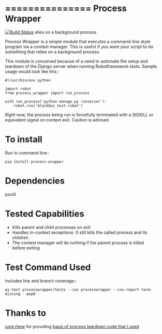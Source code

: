 ===============
Process Wrapper
===============

[![Build Status](https://travis-ci.org/marc-lopez/process-wrapper.svg?branch=master)](https://travis-ci.org/marc-lopez/process-wrapper)
elies on a background process.

Process Wrapper is a simple module that executes a command-line style
program via a context manager. This is useful if you want your script
to do something that relies on a background process.

This module is conceived because of a need to automate the setup and
teardown of the Django server when running Robotframework tests. Sample
usage would look like this::

    #!/usr/bin/env python

    import robot
    from process_wrapper import run_process

    with run_process('python manage.py runserver'):
        robot.run('blackbox_test.robot')

Right now, the process being run is forcefully terminated with a SIGKILL
or equivalent signal on context exit. Caution is advised.

To install
==========
Run in command line::

    pip install process-wrapper

Dependencies
============
psutil

Tested Capabilities
===================
- Kills parent and child processes on exit
- Handles in-context exceptions: It still kills the called process and
its children
- The context manager will do nothing if the parent process is killed
before exiting

Test Command Used
=================
Includes line and branch coverage::

    py.test processwrapper/tests --cov processwrapper --cov-report term-missing --pep8


Thanks to
=========
[jung rhew](http://stackoverflow.com/users/821632/jung-rhew) for providing 
[basis of process teardown code that I used](http://stackoverflow.com/a/27034438>)